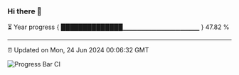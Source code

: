 ### Hi there 👋

⏳ Year progress { ██████████████▁▁▁▁▁▁▁▁▁▁▁▁▁▁▁▁ } 47.82 %

---

⏰ Updated on Mon, 24 Jun 2024 00:06:32 GMT

![Progress Bar CI](https://github.com/liununu/liununu/workflows/Progress%20Bar%20CI/badge.svg)
